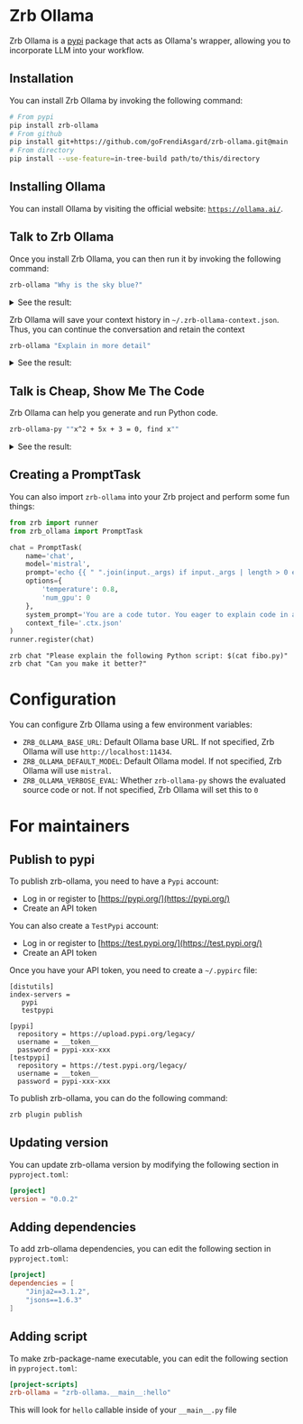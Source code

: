 # Zrb Ollama

Zrb Ollama is a [pypi](https://pypi.org) package that acts as Ollama's wrapper, allowing you to incorporate LLM into your workflow.

## Installation

You can install Zrb Ollama by invoking the following command:

```bash
# From pypi
pip install zrb-ollama
# From github
pip install git+https://github.com/goFrendiAsgard/zrb-ollama.git@main
# From directory
pip install --use-feature=in-tree-build path/to/this/directory
```

## Installing Ollama

You can install Ollama by visiting the official website: [`https://ollama.ai/`](https://ollama.ai/).

## Talk to Zrb Ollama

Once you install Zrb Ollama, you can then run it by invoking the following command:

```bash
zrb-ollama "Why is the sky blue?"
```

<details>
<summary>See the result:</summary>

```
🤖 ○ ◷ 2023-12-28 07:52:14.327 ❁  56368 → 1/3 🦙              prompt • Context file: /home/gofrendi/.zrb-ollama-context.json
🤖 ○ ◷ 2023-12-28 07:52:14.327 ❁  56368 → 1/3 🦙              prompt • Sending request...
🤖 ○ ◷ 2023-12-28 07:52:31.962 ❁  56368 → 1/3 🦙              prompt • Waiting for response...
    The color of the sky appears blue due to a process called Rayleigh scattering. When sunlight, which is made up of different colors, enters Earth's atmosphere, it interacts with various gases and particles in the air. Blue light has a shorter wavelength and gets scattered more easily than other colors, such as red or yellow. As a result, when we look up at the sky, we predominantly see the blue light that has been scattered, making the sky appear blue to our eyes.
🤖 ○ ◷ 2023-12-28 07:53:02.411 ❁  56368 → 1/3 🦙              prompt • Response completed
Support zrb growth and development!
☕ Donate at: https://stalchmst.com/donation
🐙 Submit issues/PR at: https://github.com/state-alchemists/zrb
🐤 Follow us at: https://twitter.com/zarubastalchmst
🤖 ○ ◷ 2023-12-28 07:53:02.417 ❁  56368 → 1/3 🦙              prompt • Completed in 48.08835458755493 seconds
 The color of the sky appears blue due to a process called Rayleigh scattering. When sunlight, which is made up of different colors, enters Earth's atmosphere, it interacts with various gases and particles in the air. Blue light has a shorter wavelength and gets scattered more easily than other colors, such as red or yellow. As a result, when we look up at the sky, we predominantly see the blue light that has been scattered, making the sky appear blue to our eyes.
```

</details>

Zrb Ollama will save your context history in `~/.zrb-ollama-context.json`. Thus, you can continue the conversation and retain the context

```bash
zrb-ollama "Explain in more detail"
```

<details>
<summary>See the result:</summary>

```
🤖 ○ ◷ 2023-12-28 07:56:06.981 ❁  58272 → 1/3 🦙              prompt • Context file: /home/gofrendi/.zrb-ollama-context.json
🤖 ○ ◷ 2023-12-28 07:56:06.982 ❁  58272 → 1/3 🦙              prompt • Sending request...
🤖 ○ ◷ 2023-12-28 07:56:32.304 ❁  58272 → 1/3 🦙              prompt • Waiting for response...
    Certainly! The color of the sky is an intriguing optical phenomenon that results from the scattering of sunlight in Earth's atmosphere. To provide a more detailed explanation, let's delve into the physics behind it.

    First, it's important to understand that sunlight is composed of various colors, each with its own distinct wavelength. The electromagnetic spectrum includes radio waves, microwaves, infrared radiation, visible light, ultraviolet radiation, and X-rays. Visible light, which we can see, comprises approximately 400 to 780 nanometers (nm) in wavelength. Blue light has a shorter wavelength, typically between 450 and 495 nm.

    As sunlight enters Earth's atmosphere, it interacts with various gases and particles, such as nitrogen (N2), oxygen (O2), water vapor (H2O), and dust particles. These molecules and particles scatter the sunlight in all directions due to their size and the particular wavelengths of light they interact with most strongly. This phenomenon is called scattering.

    Now comes the interesting part: Blue light gets scattered more easily than other colors, such as red or yellow, due to its shorter wavelength. Specifically, Rayleigh scattering causes the sky to appear blue. Rayleigh scattering occurs when the gas molecules in the atmosphere scatter the short-wavelength light more effectively than longer wavelengths. This is because the size of the gas molecules in the Earth's atmosphere is much smaller than the wavelength of visible light, and they interact more with shorter-wavelength blue light than longer-wavelength red or yellow light.

    As a result, when we look up at the sky, we predominantly see the blue light that has been scattered, making the sky appear blue to our eyes. It's important to note that this is not an all-encompassing explanation, as other factors can influence the color of the sky, such as pollution and the presence of other atmospheric particles. Nonetheless, the fundamental process of Rayleigh scattering explains why the sky appears blue most of the time under clear weather conditions.
🤖 ○ ◷ 2023-12-28 07:59:53.549 ❁  58272 → 1/3 🦙              prompt • Response completed
Support zrb growth and development!
☕ Donate at: https://stalchmst.com/donation
🐙 Submit issues/PR at: https://github.com/state-alchemists/zrb
🐤 Follow us at: https://twitter.com/zarubastalchmst
🤖 ○ ◷ 2023-12-28 07:59:53.550 ❁  58272 → 1/3 🦙              prompt • Completed in 226.5693118572235 seconds
 Certainly! The color of the sky is an intriguing optical phenomenon that results from the scattering of sunlight in Earth's atmosphere. To provide a more detailed explanation, let's delve into the physics behind it.

First, it's important to understand that sunlight is composed of various colors, each with its own distinct wavelength. The electromagnetic spectrum includes radio waves, microwaves, infrared radiation, visible light, ultraviolet radiation, and X-rays. Visible light, which we can see, comprises approximately 400 to 780 nanometers (nm) in wavelength. Blue light has a shorter wavelength, typically between 450 and 495 nm.

As sunlight enters Earth's atmosphere, it interacts with various gases and particles, such as nitrogen (N2), oxygen (O2), water vapor (H2O), and dust particles. These molecules and particles scatter the sunlight in all directions due to their size and the particular wavelengths of light they interact with most strongly. This phenomenon is called scattering.

Now comes the interesting part: Blue light gets scattered more easily than other colors, such as red or yellow, due to its shorter wavelength. Specifically, Rayleigh scattering causes the sky to appear blue. Rayleigh scattering occurs when the gas molecules in the atmosphere scatter the short-wavelength light more effectively than longer wavelengths. This is because the size of the gas molecules in the Earth's atmosphere is much smaller than the wavelength of visible light, and they interact more with shorter-wavelength blue light than longer-wavelength red or yellow light.

As a result, when we look up at the sky, we predominantly see the blue light that has been scattered, making the sky appear blue to our eyes. It's important to note that this is not an all-encompassing explanation, as other factors can influence the color of the sky, such as pollution and the presence of other atmospheric particles. Nonetheless, the fundamental process of Rayleigh scattering explains why the sky appears blue most of the time under clear weather conditions.
```

</details>


## Talk is Cheap, Show Me The Code

Zrb Ollama can help you generate and run Python code.

```bash
zrb-ollama-py ""x^2 + 5x + 3 = 0, find x""
```

<details>
<summary>See the result:</summary>

```
🤖 ○ ◷ 2023-12-28 07:30:38.357 ❁  47317 → 1/3 🦙              prompt • Context file: /home/gofrendi/.zrb-ollama-context.json
🤖 ○ ◷ 2023-12-28 07:30:38.357 ❁  47317 → 1/3 🦙              prompt • Sending request...
🤖 ○ ◷ 2023-12-28 07:32:41.068 ❁  47317 → 1/3 🦙              prompt • Waiting for response...
    Here's the Python code snippet that uses the quadratic formula to find the solutions for the given equation:

    ```python
    import cmath

    # coefficients
    a = 1
    b = 5
    c = 3

    # calculate discriminant
    discriminant = (b ** 2) - (4 * a * c)

    # find two solutions
    sol1 = (-b + cmath.sqrt(discriminant)) / (2 * a) if discriminant >= 0 else None
    sol2 = (-b - cmath.sqrt(-discriminant)) / (2 * a) if discriminant >= 0 else None

    print("Solutions for x:")
    if sol1 is not None:
        print(f"x1 = {sol1.real} + {sol1.imag}j")
    if sol2 is not None:
        print(f"x2 = {sol2.real} + {sol2.imag}j")
    ```

    This code imports the `cmath` library, which provides complex number support since the quadratic formula can result in complex solutions. The coefficients are defined, and then the discriminant is calculated using the given equation's coefficients. Finally, the two solutions for x are found, and their real and imaginary parts (if applicable) are printed out. If the discriminant is negative, there are no real solutions.
🤖 ○ ◷ 2023-12-28 07:34:36.751 ❁  47317 → 1/3 🦙              prompt • Response completed
🤖 ○ ◷ 2023-12-28 07:34:36.752 ❁  47317 → 1/1 ✏️           evaluate • Waiting for evaluation...
Solutions for x:
x1 = -0.6972243622680054 + 0.0j
x2 = -2.5 + -1.8027756377319946j
Support zrb growth and development!
☕ Donate at: https://stalchmst.com/donation
🐙 Submit issues/PR at: https://github.com/state-alchemists/zrb
🐤 Follow us at: https://twitter.com/zarubastalchmst
🤖 ○ ◷ 2023-12-28 07:34:36.765 ❁  47317 → 1/1 ✏️           evaluate • Completed in 238.40946054458618 seconds
Solutions for x:
x1 = -0.6972243622680054 + 0.0j
x2 = -2.5 + -1.8027756377319946j
```
</details>


## Creating a PromptTask

You can also import `zrb-ollama` into your Zrb project and perform some fun things:

```python
from zrb import runner
from zrb_ollama import PromptTask

chat = PromptTask(
    name='chat',
    model='mistral',
    prompt='echo {{ " ".join(input._args) if input._args | length > 0 else "tell me some fun fact" }}',  # noqa
    options={
        'temperature': 0.8,
        'num_gpu': 0
    },
    system_prompt='You are a code tutor. You eager to explain code in a very detail manner',  # noqa
    context_file='.ctx.json'
)
runner.register(chat)
```

```
zrb chat "Please explain the following Python script: $(cat fibo.py)"
zrb chat "Can you make it better?"
```

# Configuration

You can configure Zrb Ollama using a few environment variables:

- `ZRB_OLLAMA_BASE_URL`: Default Ollama base URL. If not specified, Zrb Ollama will use `http://localhost:11434`.
- `ZRB_OLLAMA_DEFAULT_MODEL`: Default Ollama model. If not specified, Zrb Ollama will use `mistral`.
- `ZRB_OLLAMA_VERBOSE_EVAL`: Whether `zrb-ollama-py` shows the evaluated source code or not. If not specified, Zrb Ollama will set this to `0`


# For maintainers

## Publish to pypi

To publish zrb-ollama, you need to have a `Pypi` account:

- Log in or register to [https://pypi.org/](https://pypi.org/)
- Create an API token

You can also create a `TestPypi` account:

- Log in or register to [https://test.pypi.org/](https://test.pypi.org/)
- Create an API token

Once you have your API token, you need to create a `~/.pypirc` file:

```
[distutils]
index-servers =
   pypi
   testpypi

[pypi]
  repository = https://upload.pypi.org/legacy/
  username = __token__
  password = pypi-xxx-xxx
[testpypi]
  repository = https://test.pypi.org/legacy/
  username = __token__
  password = pypi-xxx-xxx
```

To publish zrb-ollama, you can do the following command:

```bash
zrb plugin publish
```

## Updating version

You can update zrb-ollama version by modifying the following section in `pyproject.toml`:

```toml
[project]
version = "0.0.2"
```

## Adding dependencies

To add zrb-ollama dependencies, you can edit the following section in `pyproject.toml`:

```toml
[project]
dependencies = [
    "Jinja2==3.1.2",
    "jsons==1.6.3"
]
```

## Adding script

To make zrb-package-name executable, you can edit the following section in `pyproject.toml`:

```toml
[project-scripts]
zrb-ollama = "zrb-ollama.__main__:hello"
```

This will look for `hello` callable inside of your `__main__.py` file
